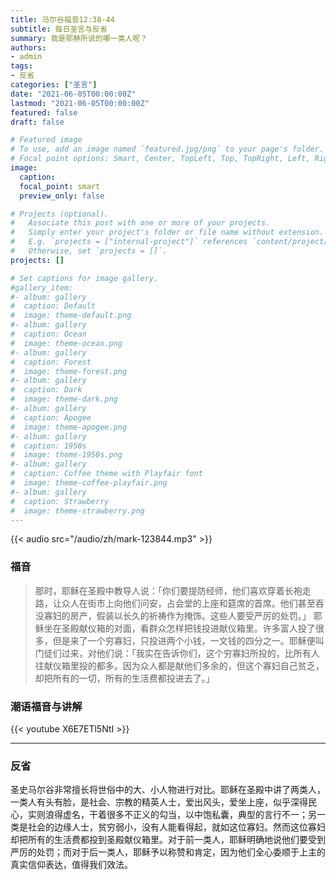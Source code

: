 ```yaml
---
title: 马尔谷福音12:38-44
subtitle: 每日圣言与反省
summary: 我是耶稣所说的哪一类人呢？
authors:
- admin
tags:
- 反省
categories: ["圣言"]
date: "2021-06-05T00:00:00Z"
lastmod: "2021-06-05T00:00:00Z"
featured: false
draft: false

# Featured image
# To use, add an image named `featured.jpg/png` to your page's folder.
# Focal point options: Smart, Center, TopLeft, Top, TopRight, Left, Right, BottomLeft, Bottom, BottomRight
image:
  caption:
  focal_point: smart
  preview_only: false

# Projects (optional).
#   Associate this post with one or more of your projects.
#   Simply enter your project's folder or file name without extension.
#   E.g. `projects = ["internal-project"]` references `content/project/deep-learning/index.md`.
#   Otherwise, set `projects = []`.
projects: []

# Set captions for image gallery.
#gallery_item:
#- album: gallery
#  caption: Default
#  image: theme-default.png
#- album: gallery
#  caption: Ocean
#  image: theme-ocean.png
#- album: gallery
#  caption: Forest
#  image: theme-forest.png
#- album: gallery
#  caption: Dark
#  image: theme-dark.png
#- album: gallery
#  caption: Apogee
#  image: theme-apogee.png
#- album: gallery
#  caption: 1950s
#  image: theme-1950s.png
#- album: gallery
#  caption: Coffee theme with Playfair font
#  image: theme-coffee-playfair.png
#- album: gallery
#  caption: Strawberry
#  image: theme-strawberry.png
---
```


{{< audio src="/audio/zh/mark-123844.mp3" >}}

### 福音
> 那时，耶稣在圣殿中教导人说：「你们要提防经师，他们喜欢穿着长袍走路，让众人在街市上向他们问安，占会堂的上座和筵席的首席。他们甚至吞没寡妇的房产，假装以长久的祈祷作为掩饰。这些人要受严厉的处罚。」
耶稣坐在圣殿献仪箱的对面，看群众怎样把钱投进献仪箱里。许多富人投了很多，但是来了一个穷寡妇，只投进两个小钱，一文钱的四分之一。耶稣便叫门徒们过来，对他们说：「我实在告诉你们，这个穷寡妇所投的，比所有人往献仪箱里投的都多。因为众人都是献他们多余的，但这个寡妇自己贫乏，却把所有的一切，所有的生活费都投进去了。」


### 潮语福音与讲解
{{< youtube X6E7ETl5NtI >}}

---
### 反省
圣史马尔谷非常擅长将世俗中的大、小人物进行对比。耶稣在圣殿中讲了两类人，一类人有头有脸，是社会、宗教的精英人士，爱出风头，爱坐上座，似乎深得民心，实则浪得虚名，干着很多不正义的勾当，以中饱私囊，典型的言行不一；另一类是社会的边缘人士，贫穷弱小，没有人能看得起，就如这位寡妇。然而这位寡妇却把所有的生活费都投到圣殿献仪箱里。对于前一类人，耶稣明确地说他们要受到严厉的处罚；而对于后一类人，耶稣予以称赞和肯定，因为他们全心委顺于上主的真实信仰表达，值得我们效法。
